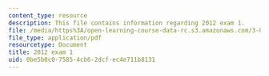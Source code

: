 ```yaml
---
content_type: resource
description: This file contains information regarding 2012 exam 1.
file: /media/https%3A/open-learning-course-data-rc.s3.amazonaws.com/3-044-materials-processing-spring-2013/0be5b0c075854cb62dcfec4e711b8131_MIT3_044S13_2012exam1.pdf
file_type: application/pdf
resourcetype: Document
title: 2012 exam 1
uid: 0be5b0c0-7585-4cb6-2dcf-ec4e711b8131
---
```

